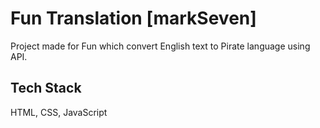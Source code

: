 # Fun Translation [markSeven]

Project made for Fun which convert English text to Pirate language using API.


## Tech Stack

HTML,
CSS,
JavaScript

